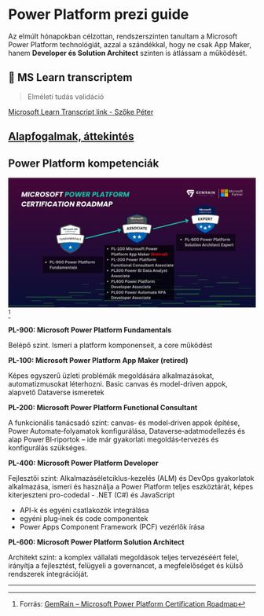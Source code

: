# Power Platform prezi guide

Az elmúlt hónapokban célzottan, rendszerszinten tanultam a Microsoft Power Platform technológiát, azzal a szándékkal, hogy ne csak App Maker, hanem **Developer és Solution Architect** szinten is átlássam a működését.

## 📖 MS Learn transcriptem
> Elméleti tudás validáció

[Microsoft Learn Transcript link - Szőke Péter](https://learn.microsoft.com/en-gb/users/speti/transcript/7k2lzf94gq2z9gl)

## [Alapfogalmak, áttekintés](/power-platform-overview.md)

## Power Platform kompetenciák

![Microsoft Power Platform cert roadmap](docs/cert-roadmap.jpg)
[^1]

**PL-900: Microsoft Power Platform Fundamentals**

Belépő szint. Ismeri a platform komponenseit, a core működést

**PL-100: Microsoft Power Platform App Maker (retired)**

Képes egyszerű üzleti problémák megoldására alkalmazásokat, automatizmusokat léterhozni. Basic canvas és model-driven appok, alapvető Dataverse ismeretek

**PL-200: Microsoft Power Platform Functional Consultant**

A funkcionális tanácsadó szint: canvas‑ és model‑driven appok építése, Power Automate‑folyamatok konfigurálása, Dataverse‑adatmodellezés és alap Power BI‑riportok – ide már gyakorlati megoldás‑tervezés és konfigurálás szükséges.

**PL-400: Microsoft Power Platform Developer**

Fejlesztői szint: Alkalmazáséletciklus-kezelés (ALM) és DevOps gyakorlatok alkalmazása, ismeri és használja a Power Platform teljes eszköztárát, képes kiterjeszteni pro-codedal - .NET (C#) és JavaScript
- API-k és egyéni csatlakozók integrálása
- egyéni plug‑inek és code componentek
- Power Apps Component Framework (PCF) vezérlők írása

**PL-600: Microsoft Power Platform Solution Architect**

Architekt szint: a komplex vállalati megoldások teljes tervezéséért felel, irányítja a fejlesztést, felügyeli a governancet, a megfelelőséget és külső rendszerek integrációját.

<!-- ---

## Pilot projekt: szerződéskezelés újragondolva Power Platformon

### Üzleti kihívás


---

## 👤 IT Solution Architect szerepvállalás

A tanulási folyamat nem öncélú volt: célzottan arra építettem fel, hogy egy teljes projektet **Solution Architectként** tudjak végigvinni.

### Kompetenciák:
- Teljes platformismeret (Power Apps, Automate, Dataverse, ALM, Azure)
- Technikai architektúra tervezés
- Kommunikáció és egyeztetés üzleti és IT oldal között
- Pilot tervezéstől éles bevezetésig átfogó felelősség -->

---
[^1]: Forrás: [GemRain – Microsoft Power Platform Certification Roadmap](https://www.gemrain.net/post/microsoft-power-platform-certification-roadmap)